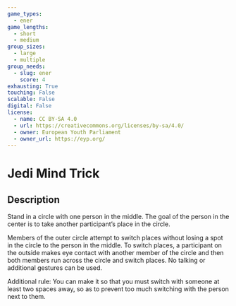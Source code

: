 ```yaml
---
game_types:
  - ener
game_lengths:
  - short
  - medium
group_sizes:
  - large
  - multiple
group_needs:
  - slug: ener
    score: 4
exhausting: True
touching: False
scalable: False
digital: False
license:
  - name: CC BY-SA 4.0
  - url: https://creativecommons.org/licenses/by-sa/4.0/
  - owner: European Youth Parliament
  - owner_url: https://eyp.org/
---
```

# Jedi Mind Trick

## Description
Stand in a circle with one person in the middle. The goal of the person in the center is to take another participant’s place in the circle.

Members of the outer circle attempt to switch places without losing a spot in the circle to the person in the middle. To switch places, a participant on the outside makes eye contact with another member of the circle and then both members run across the circle and switch places. No talking or additional gestures can be used.

Additional rule: You can make it so that you must switch with someone at least two spaces away, so as to prevent too much switching with the person next to them.
